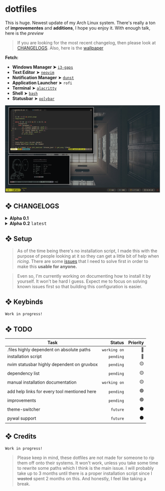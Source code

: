 # dotfiles

This is huge. Newest update of my Arch Linux system. There's really a ton of **improvementes** and **additions**, I hope
you enjoy it. With enough talk, here is the *preview*

> If you are looking for the most recent changelog, then please
> look at [CHANGELOGS][changelog].
> Also, here is the [wallpaper][wall]

**Fetch:**

- **Windows Manager ➤** [`i3-gaps`](https://github.com/catsploit/dotfiles/tree/master/.config/i3)
- **Text Editor** ➤ [`neovim`](https://github.com/catsploit/dotfiles/tree/master/.config/nvim)
- **Notification Manager** ➤ [`dunst`](https://github.com/catsploit/dotfiles/tree/master/.config/dunst)
- **Application Launcher** ➤ `rofi`
- **Terminal** ➤ [`alacritty`](https://github.com/catsploit/dotfiles/tree/master/.config/alacritty)
- **Shell** ➤ [`bash`](https://github.com/catsploit/dotfiles/tree/master/.bashrc)
- **Statusbar** ➤ [`polybar`](https://github.com/catsploit/dotfiles/tree/master/.config/polybar)


![sus](https://github.com/peppersign/dotfiles/blob/master/finally.png  "amogus")


## ❖ CHANGELOGS

<details>
    <summary><strong>Alpha 0.1</strong></summary>

```markdown
CHANGELOG
---------

+ Switch from dwm to i3
+ Add git bash prompt
+ Use polybar instead of dwmbar
+ Update vimrc
+ Add archguide.md
+ Add script utilities
    * assembly: compile and link asm files
    * c: compile C files
    * shanime: anime list manager
    * shoot: wrapper around the mss screenshoot tool
    * soydev: fetch tool
```

</details>


<details>
    <summary><strong>Alpha 0.2</strong> <kbd>latest</kbd></summary>

```markdown
CHANGELOG
---------

+ Improve current configuration
    * alacritty
    * placeholder
    * polybar
    * picom (ibhagwan fork)
    This fork provides support for both rounded corners and dual-kawase blur

+ Add notification manager dunst
+ Switch from dmenu to rofi
+ Switch from vim to neovim
+ Add new scripts
    * btw: Replace fetch tool
    * shoot: Rewrite screenshoot tool in bash
    * lang: Easily switch from X to Y keyboard layout

+ New powerline bash prompt (GIT support)
+ Add application launcher
+ Add powermenu
+ Add fonts dir
+ Replace wallpaper
+ The rest are just some quality of life features that I do not think deserve to be shown.
  There is just a ton of new things in each change mentioned here, but I will not mention them
  for the sake of readibility
```

</details>


## ❖ Setup

> As of the time being there's no installation script, I made this with the purpose of people looking at it
> so they can get a little bit of help when *ricing*. There are some [issues][issue] that I need to solve first in order
> to make this **usable for anyone.**

> Even so, I'm currently working on documenting how to install it by yourself. It won't be hard I guess.
> Expect me to focus on solving known issues first so that building this configuration is easier.


## ❖ Keybinds

`Work in progress!`


## ❖ TODO

| Task                                                   | Status                 | Priority        |
| ------------------------------------------------------ | ----------------------:| --------------: |
| .files highly dependent on absolute paths              | `working on`           | :red_circle:    |
| installation script                                    | `pending`              | :red_circle:    |
| nvim statusbar highly dependent on gruvbox             | `pending`              | :yellow_circle: |
| dependency list                                        | `pending`              | :yellow_circle: |
| manual installation documentation                      | `working on`           | :yellow_circle: |
| add help links for every tool mentioned here           | `pending`              | :green_circle:  |
| improvements                                           | `pending`              | :green_circle:  |
| theme-switcher                                         | `future`               | :black_circle:  |
| pywal support                                          | `future`               | :black_circle:  |


## ❖ Credits

`Work in progress!`


> Please keep in mind, these dotfiles are not made for someone to rip them off onto their systems.
> It won't work, unless you take some time to rewrite some paths which I think is the main issue.
> I will probably take up to 3 months until there is a proper installation script since I ~~wasted~~ spent 2 months
> on this. And honestly, I feel like taking a break.

[issue]: https://github.com/catsploit/dotfiles#-todo
[changelog]: https://github.com/catsploit/dotfiles#-changelogs
[wall]: https://github.com/catsploit/dotfiles/tree/master/something.jpg
